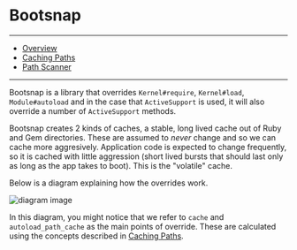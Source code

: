 # Bootsnap

---

- [Overview](../bootsnap)
- [Caching Paths](../caching_paths)
- [Path Scanner](../path_scanner)

---

Bootsnap is a library that overrides `Kernel#require`, `Kernel#load`, `Module#autoload` and in the case that `ActiveSupport` is used, it will also override a number of `ActiveSupport` methods.

Bootsnap creates 2 kinds of caches, a stable, long lived cache out of Ruby and Gem directories. These are assumed to *never* change and so we can cache more aggresively. Application code is expected to change frequently, so it is cached with little aggression (short lived bursts that should last only as long as the app takes to boot). This is the "volatile" cache.

Below is a diagram explaining how the overrides work.

<!---
```diagram
graph TD

subgraph Bootsnap Object
  cache
  autoload_path_cache
  store-\->cache
end

subgraph ActiveSupport
  depend_onSuper[depend_on]
  load_missing_constantSuper[load_missing_constant]
  remove_constantSuper[remove_constant]
  search_for_fileSuper[search_for_file]
end

subgraph ActiveSupport Overrides
  autoload_path=--reinitializes-\->autoload_path_cache
  autoloadable_module?-.has_dir?.->autoload_path_cache
  search_for_file-.with cache.->autoload_path_cache
  search_for_file-.without cache.->search_for_fileSuper
  search_for_file-\->remove_constant
  remove_constant-.->remove_constantSuper

  depend_onExt[depend_on]
  load_missing_constantExt[load_missing_constant]

  load_missing_constant-.->load_missing_constantExt
  depend_on-.->depend_onExt

  depend_onExt-.rescue LoadError.->depend_onSuper
  load_missing_constantExt-.rescue NameError.->load_missing_constantSuper
end

subgraph Kernel Require Overrides
  Kernel#require-.->cache
  Kernel#load-.->cache
  Module#autoload-.->cache
end
```
--->
<img src='https://jules2689.github.io/gitcdn/images/website/images/diagram/432d52f1123c0bbd45090115ebfe12da.png' alt='diagram image'>

In this diagram, you might notice that we refer to `cache` and `autoload_path_cache` as the main points of override. These are calculated using the concepts described in [Caching Paths](../caching_paths).